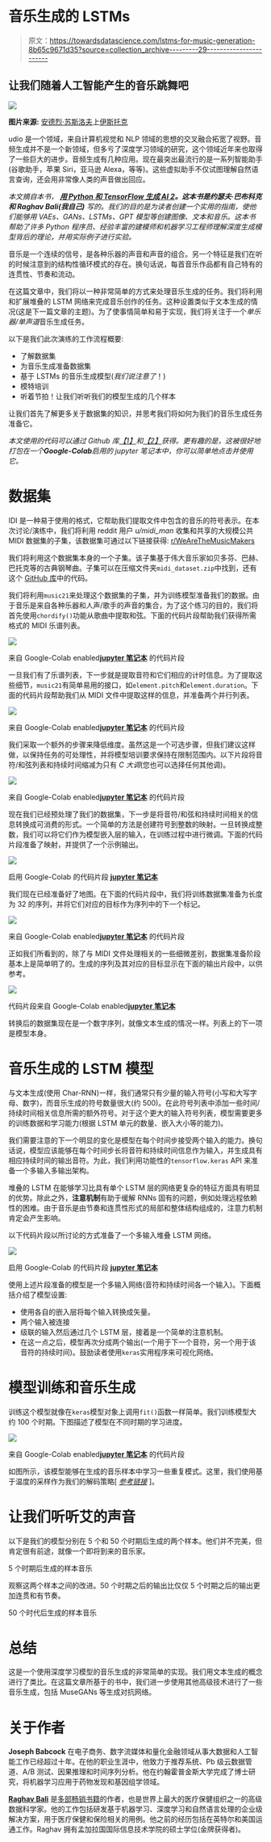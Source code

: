 # 音乐生成的 LSTMs

> 原文：<https://towardsdatascience.com/lstms-for-music-generation-8b65c9671d35?source=collection_archive---------29----------------------->

## 让我们随着人工智能产生的音乐跳舞吧

![](img/1ea3a9e92e1b31c6072f9a51485632fa.png)

**图片来源:** [安德烈·苏斯洛夫](https://www.istockphoto.com/portfolio/AndSus?mediatype=illustration)上[伊斯托克](https://www.istockphoto.com/vector/smart-speaker-iot-gm1072477006-287004793)

udio 是一个领域，来自计算机视觉和 NLP 领域的思想的交叉融合拓宽了视野。音频生成并不是一个新领域，但多亏了深度学习领域的研究，这个领域近年来也取得了一些巨大的进步。音频生成有几种应用。现在最突出最流行的是一系列智能助手(谷歌助手，苹果 Siri，亚马逊 Alexa，等等)。这些虚拟助手不仅试图理解自然语言查询，还会用非常像人类的声音做出回应。

*本文摘自本书，* [***用 Python 和 TensorFlow 生成 AI 2***](https://www.amazon.com/Generative-AI-Python-TensorFlow-Create/dp/1800200889?maas=maas_adg_6BDCD121BC86911E075F8723702C51F5_afap_abs&ref_=aa_maas)***。这本书是约瑟夫·巴布科克和 Raghav Bali(我自己)*** *写的。我们的目的是为读者创建一个实用的指南，使他们能够用 VAEs、GANs、LSTMs、GPT 模型等创建图像、文本和音乐。这本书帮助了许多 Python 程序员、经验丰富的建模师和机器学习工程师理解深度生成模型背后的理论，并用实际例子进行实验。*

音乐是一个连续的信号，是各种乐器的声音和声音的组合。另一个特征是我们在听的时候注意到的结构性循环模式的存在。换句话说，每首音乐作品都有自己特有的连贯性、节奏和流动。

在这篇文章中，我们将以一种非常简单的方式来处理音乐生成的任务。我们将利用和扩展堆叠的 LSTM 网络来完成音乐创作的任务。这种设置类似于文本生成的情况(这是下一篇文章的主题)。为了使事情简单和易于实现，我们将关注于一个*单乐器/单声道*音乐生成任务。

以下是我们此次演练的工作流程概要:

*   了解数据集
*   为音乐生成准备数据集
*   基于 LSTMs 的音乐生成模型(*我们说注意了*！)
*   模特培训
*   听着节拍！让我们听听我们的模型生成的几个样本

让我们首先了解更多关于数据集的知识，并思考我们将如何为我们的音乐生成任务准备它。

*本文使用的代码可以通过 Github 库*[*【1】*](https://github.com/PacktPublishing/Hands-On-Generative-AI-with-Python-and-TensorFlow-2)*和*[*【2】*](https://github.com/raghavbali/generative_ai_with_tensorflow)*获得。更有趣的是，这被很好地打包在一个****Google-Colab****启用的 jupyter 笔记本中，你可以简单地点击并使用它。*

# 数据集

IDI 是一种易于使用的格式，它帮助我们提取文件中包含的音乐的符号表示。在本次讨论/演练中，我们将利用 reddit 用户 *u/midi_man* 收集和共享的大规模公共 MIDI 数据集的子集，该数据集可通过以下链接获得: [r/WeAreTheMusicMakers](https://www.reddit.com/r/WeAreTheMusicMakers/comments/3ajwe4/the_largest_midi_collection_on_the_internet/)

我们将利用这个数据集本身的一个子集。该子集基于伟大音乐家如贝多芬、巴赫、巴托克等的古典钢琴曲。子集可以在压缩文件夹`midi_dataset.zip`中找到，还有这个 [GitHub 库](https://github.com/PacktPublishing/Hands-On-Generative-AI-with-Python-and-TensorFlow-2/tree/master/Chapter_11/lstm_attention)中的代码。

我们将利用`music21`来处理这个数据集的子集，并为训练模型准备我们的数据。由于音乐是来自各种乐器和人声/歌手的声音的集合，为了这个练习的目的，我们将首先使用`chordify()`功能从歌曲中提取和弦。下面的代码片段帮助我们获得所需格式的 MIDI 乐谱列表。

![](img/4e8762285c103ed68e242f432fd2d6d5.png)

来自 Google-Colab enabled[**jupyter 笔记本**](https://github.com/PacktPublishing/Hands-On-Generative-AI-with-Python-and-TensorFlow-2/blob/master/Chapter_11/lstm_attention/lstm_attention.ipynb) 的代码片段

一旦我们有了乐谱列表，下一步就是提取音符和它们相应的计时信息。为了提取这些细节，`music21`有简单易用的接口，如`element.pitch`和`element.duration`。下面的代码片段帮助我们从 MIDI 文件中提取这样的信息，并准备两个并行列表。

![](img/1958a5e50a3ec119d9fa2765ced88d34.png)

来自 Google-Colab enabled[**jupyter 笔记本**](https://github.com/PacktPublishing/Hands-On-Generative-AI-with-Python-and-TensorFlow-2/blob/master/Chapter_11/lstm_attention/lstm_attention.ipynb) 的代码片段

我们采取一个额外的步骤来降低维度。虽然这是一个可选步骤，但我们建议这样做，以保持任务的可处理性，并将模型培训要求保持在限制范围内。以下片段将音符/和弦列表和持续时间缩减为只有 *C 大调*(您也可以选择任何其他调)。

![](img/2dd292fddb86c85e4549e01cd698728a.png)

来自 Google-Colab enabled[**jupyter 笔记本**](https://github.com/PacktPublishing/Hands-On-Generative-AI-with-Python-and-TensorFlow-2/blob/master/Chapter_11/lstm_attention/lstm_attention.ipynb) 的代码片段

现在我们已经预处理了我们的数据集，下一步是将音符/和弦和持续时间相关的信息转换成可消费的形式。一个简单的方法是创建符号到整数的映射。一旦转换成整数，我们可以将它们作为模型嵌入层的输入，在训练过程中进行微调。下面的代码片段准备了映射，并提供了一个示例输出。

![](img/3d68a5509fcf6712aad879837f6d4417.png)

启用 Google-Colab 的代码片段 [**jupyter 笔记本**](https://github.com/PacktPublishing/Hands-On-Generative-AI-with-Python-and-TensorFlow-2/blob/master/Chapter_11/lstm_attention/lstm_attention.ipynb)

我们现在已经准备好了地图。在下面的代码片段中，我们将训练数据集准备为长度为 32 的序列，并将它们对应的目标作为序列中的下一个标记。

![](img/588de79e9f448a4de1e0bea2583b286c.png)

来自 Google-Colab enabled[**jupyter 笔记本**](https://github.com/PacktPublishing/Hands-On-Generative-AI-with-Python-and-TensorFlow-2/blob/master/Chapter_11/lstm_attention/lstm_attention.ipynb) 的代码片段

正如我们所看到的，除了与 MIDI 文件处理相关的一些细微差别，数据集准备阶段基本上是简单明了的。生成的序列及其对应的目标显示在下面的输出片段中，以供参考。

![](img/8967d2cc53467f444c82f0aa7eb977bc.png)

代码片段来自 Google-Colab enabled[**jupyter 笔记本**](https://github.com/PacktPublishing/Hands-On-Generative-AI-with-Python-and-TensorFlow-2/blob/master/Chapter_11/lstm_attention/lstm_attention.ipynb)

转换后的数据集现在是一个数字序列，就像文本生成的情况一样。列表上的下一项是模型本身。

# 音乐生成的 LSTM 模型

与文本生成(使用 Char-RNN)一样，我们通常只有少量的输入符号(小写和大写字母、数字)，而音乐生成的符号数量很大(约 500)。在此符号列表中添加一些时间/持续时间相关信息所需的额外符号。对于这个更大的输入符号列表，模型需要更多的训练数据和学习能力(根据 LSTM 单元的数量、嵌入大小等的能力)。

我们需要注意的下一个明显的变化是模型在每个时间步接受两个输入的能力。换句话说，模型应该能够在每个时间步长将音符和持续时间信息作为输入，并生成具有相应持续时间的输出音符。为此，我们利用功能性的`tensorflow.keras` API 来准备一个多输入多输出架构。

堆叠的 LSTM 在能够学习比具有单个 LSTM 层的网络更复杂的特征方面具有明显的优势。除此之外，**注意机制**有助于缓解 RNNs 固有的问题，例如处理远程依赖性的困难。由于音乐是由节奏和连贯性形式的局部和整体结构组成的，注意力机制肯定会产生影响。

以下代码片段以所讨论的方式准备了一个多输入堆叠 LSTM 网络。

![](img/bd5e202b6312561bf3007e060b8db099.png)

启用 Google-Colab 的代码片段 [**jupyter 笔记本**](https://github.com/PacktPublishing/Hands-On-Generative-AI-with-Python-and-TensorFlow-2/blob/master/Chapter_11/lstm_attention/lstm_attention.ipynb)

使用上述片段准备的模型是一个多输入网络(音符和持续时间各一个输入)。下面概括介绍了模型设置:

*   使用各自的嵌入层将每个输入转换成矢量。
*   两个输入被连接
*   级联的输入然后通过几个 LSTM 层，接着是一个简单的注意机制。
*   在这一点之后，模型再次分成两个输出(一个用于下一个音符，另一个用于该音符的持续时间)。鼓励读者使用`keras`实用程序来可视化网络。

# 模型训练和音乐生成

训练这个模型就像在`keras`模型对象上调用`fit()`函数一样简单。我们训练模型大约 100 个时期。下图描述了模型在不同时期的学习进度。

![](img/60a27c858725491218a7d9d7b673b4d8.png)

来自 Google-Colab enabled[**jupyter 笔记本**](https://github.com/PacktPublishing/Hands-On-Generative-AI-with-Python-and-TensorFlow-2/blob/master/Chapter_11/lstm_attention/lstm_attention.ipynb) 的代码片段

如图所示，该模型能够在生成的音乐样本中学习一些重复模式。这里，我们使用基于温度的采样作为我们的解码策略[ [*参考链接*](https://github.com/raghavbali/text_generation/blob/master/notebooks/text_generation_02.ipynb) ]。

# 让我们听听艾的声音

以下是我们的模型分别在 5 个和 50 个时期后生成的两个样本。他们并不完美，但肯定很有前途，就像一个即将到来的音乐家。

5 个时期后生成的样本音乐

观察这两个样本之间的改进。50 个时期之后的输出比仅仅 5 个时期之后的输出更加连贯和有节奏。

50 个时代后生成的样本音乐

# **总结**

这是一个使用深度学习模型的音乐生成的非常简单的实现。我们用文本生成的概念进行了类比。在这篇文章所基于的书中，我们进一步使用其他高级技术进行了一些音乐生成，包括 MuseGANs 等生成对抗网络。

# **关于作者**

**Joseph Babcock** 在电子商务、数字流媒体和量化金融领域从事大数据和人工智能工作已经超过十年。在他的职业生涯中，他致力于推荐系统、Pb 级云数据管道、A/B 测试、因果推理和时间序列分析。他在约翰霍普金斯大学完成了博士研究，将机器学习应用于药物发现和基因组学领域。

[**Raghav Bali**](https://raghavbali.github.io/) 是[多部畅销书籍](https://www.amazon.com/Raghav-Bali/e/B07K2PKCT9?ref=sr_ntt_srch_lnk_1&qid=1625124559&sr=8-1)的作者，也是世界上最大的医疗保健组织之一的高级数据科学家。他的工作包括研发基于机器学习、深度学习和自然语言处理的企业级解决方案，用于医疗保健和保险相关的用例。他之前的经历包括在英特尔和美国运通工作。Raghav 拥有孟加拉国国际信息技术学院的硕士学位(金牌获得者)。